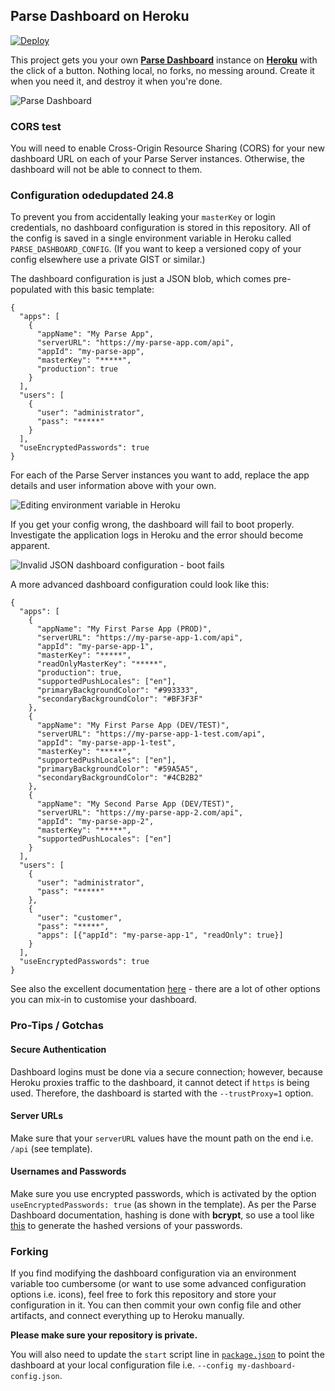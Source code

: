## Parse Dashboard on Heroku

[![Deploy](https://www.herokucdn.com/deploy/button.svg)](https://heroku.com/deploy)

This project gets you your own **[Parse Dashboard](https://github.com/parse-community/parse-dashboard)** instance on **[Heroku](https://heroku.com)** with the click of a button. Nothing local, no forks, no messing around. Create it when you need it, and destroy it when you're done.

![Parse Dashboard](images/dash-on-heroku.png)

### CORS test

You will need to enable Cross-Origin Resource Sharing (CORS) for your new dashboard URL on each of your Parse Server instances. Otherwise, the dashboard will not be able to connect to them.

### Configuration odedupdated 24.8

To prevent you from accidentally leaking your `masterKey` or login credentials, no dashboard configuration is stored in this repository. All of the config is saved in a single environment variable in Heroku called `PARSE_DASHBOARD_CONFIG`. (If you want to keep a versioned copy of your config elsewhere use a private GIST or similar.)

The dashboard configuration is just a JSON blob, which comes pre-populated with this basic template:

    {
      "apps": [
        {
          "appName": "My Parse App",
          "serverURL": "https://my-parse-app.com/api",
          "appId": "my-parse-app",
          "masterKey": "*****",
          "production": true
        }
      ],
      "users": [
        {
          "user": "administrator",
          "pass": "*****"
        }
      ],
      "useEncryptedPasswords": true
    }

For each of the Parse Server instances you want to add, replace the app details and user information above with your own.

![Editing environment variable in Heroku](images/editing-env-var-json.png)

If you get your config wrong, the dashboard will fail to boot properly. Investigate the application logs in Heroku and the error should become apparent.

![Invalid JSON dashboard configuration - boot fails](images/invalid-json.png)

A more advanced dashboard configuration could look like this:

    {
      "apps": [
        {
          "appName": "My First Parse App (PROD)",
          "serverURL": "https://my-parse-app-1.com/api",
          "appId": "my-parse-app-1",
          "masterKey": "*****",
          "readOnlyMasterKey": "*****",
          "production": true,
          "supportedPushLocales": ["en"],
          "primaryBackgroundColor": "#993333",
          "secondaryBackgroundColor": "#BF3F3F"
        },
        {
          "appName": "My First Parse App (DEV/TEST)",
          "serverURL": "https://my-parse-app-1-test.com/api",
          "appId": "my-parse-app-1-test",
          "masterKey": "*****",
          "supportedPushLocales": ["en"],
          "primaryBackgroundColor": "#59A5A5",
          "secondaryBackgroundColor": "#4CB2B2"
        },
        {
          "appName": "My Second Parse App (DEV/TEST)",
          "serverURL": "https://my-parse-app-2.com/api",
          "appId": "my-parse-app-2",
          "masterKey": "*****",
          "supportedPushLocales": ["en"]
        }
      ],
      "users": [
        {
          "user": "administrator",
          "pass": "*****"
        },
        {
          "user": "customer",
          "pass": "*****",
          "apps": [{"appId": "my-parse-app-1", "readOnly": true}]
        }
      ],
      "useEncryptedPasswords": true
    }

See also the excellent documentation [here](https://github.com/parse-community/parse-dashboard/blob/master/README.md) - there are a lot of other options you can mix-in to customise your dashboard.

### Pro-Tips / Gotchas

#### Secure Authentication

Dashboard logins must be done via a secure connection; however, because Heroku proxies traffic to the dashboard, it cannot detect if `https` is being used. Therefore, the dashboard is started with the `--trustProxy=1` option.

#### Server URLs

Make sure that your `serverURL` values have the mount path on the end i.e. `/api` (see template).

#### Usernames and Passwords

Make sure you use encrypted passwords, which is activated by the option `useEncryptedPasswords: true` (as shown in the template). As per the Parse Dashboard documentation, hashing is done with **bcrypt**, so use a tool like [this](https://www.bcrypt-generator.com) to generate the hashed versions of your passwords.

### Forking

If you find modifying the dashboard configuration via an environment variable too cumbersome (or want to use some advanced configuration options i.e. icons), feel free to fork this repository and store your configuration in it. You can then commit your own config file and other artifacts, and connect everything up to Heroku manually.

**Please make sure your repository is private.**

You will also need to update the `start` script line in [`package.json`](./package.json) to point the dashboard at your local configuration file i.e. `--config my-dashboard-config.json`.
